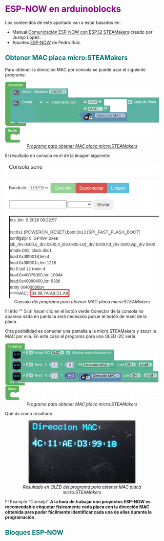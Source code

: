 # <FONT COLOR=#8B008B>ESP-NOW en arduinoblocks</font>
Los contenidos de este apartado van a estar basados en:

* Manual [Comunicación ESP-NOW con ESP32 STEAMakers](https://drive.google.com/file/d/1xeSOalJhOgPZF2syGutzAwufxOdv2H1H/view) creado por Juanjo López.
* Apuntes [ESP-NOW](https://pedroruizf.github.io/steamakers_demo/espnow.html) de Pedro Ruiz.

## <FONT COLOR=#007575>**Obtener MAC placa micro:STEAMakers**</font>
Para obtener la dirección MAC por consola se puede usar el siguiente programa:

<center>

![Programa para obtener MAC placa micro:STEAMakers](../img/wifi/espnow/obt_mac.png)  
*[Programa para obtener MAC placa micro:STEAMakers](../program/ejemplosAB/obt_mac_microSM.abp)*

</center>

El resultado en consola es el de la imagen siguiente:

<center>

![Consola del programa para obtener MAC placa micro:STEAMakers](../img/wifi/espnow/obt_mac_consola.png)  
*Consola del programa para obtener MAC placa micro:STEAMakers*

</center>

!!! info ""
    Si al hacer clic en el botón verde Conectar de la consola no aparece nada en pantalla será necesario pulsar el botón de reset de la placa.

Otra posibilidad es conectar una pantalla a la micro:STEAMakers y sacar la MAC por ella. En este caso el programa para una OLED I2C sería:

<center>

![Programa para obtener MAC placa micro:STEAMakers](../img/wifi/espnow/obt_mac_oled.png)  
*Programa para obtener MAC placa micro:STEAMakers*

</center>

Que da como resultado:

<center>

![Resultado en OLED del programa para obtener MAC placa micro:STEAMakers](../img/wifi/espnow/obt_mac_oledR.png)  
*Resultado en OLED del programa para obtener MAC placa micro:STEAMakers*

</center>

!!! Example "Consejo"
    <b>A la hora de trabajar con proyectos ESP-NOW es recomendable etiquetar físicamente cada placa con la dirección MAC obtenida para poder fácilmente identificar cada una de ellas durante la programación.</b>

## <FONT COLOR=#007575>**Bloques ESP-NOW**</font>
